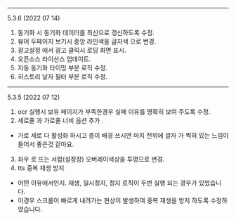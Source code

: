 
---
5.3.6 (2022 07 14)
1. 동기화 시 동기화 데이터를 최신으로 갱신하도록 수정. 
2. 뷰어 두페이지 보기시 중앙 라인색을 글자색 으로 변경.
3. 광고설정 에서 광고 클릭시 로딩 화면 표시. 
4. 오픈소스 라이선스 업데이트.
5. 자동 동기화 타이밍 부분 로직 수정.
6. 히스토리 날자 필터 부분 로직 수정. 


---
5.3.5 (2022 07 12)
1. ocr 실행시 보유 페이지가 부족한경우 실패 이유를 명확히 보여 주도록 수정. 
2. 세로줄 과 가로줄 너비 옵션 추가 .
  - 가로 세로 다 활성화 하시고 종이 배경 쓰시면 마치 천위에 글자 가 찍혀 있는 느낌이 들어서 좋은것 같아요.
3. 좌우 로 뜨는 서랍(설정창) 오버레이색상을 투명으로 변경. 
4. tts 중복 재생 방지 
  - 어떤 이유에서인지. 재생, 일시정지, 정지 로직이 두번 실행 되는 경우가 있었습니다. 
  - 이경우 스크롤이 빠르게 내려가는 현상이 발생하여 중복 재생을 방지 하도록 수정하였습니다. 
